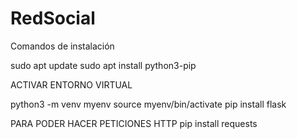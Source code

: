 # RedSocial

Comandos de instalación

sudo apt update
sudo apt install python3-pip

ACTIVAR ENTORNO VIRTUAL

python3 -m venv myenv
source myenv/bin/activate
pip install flask


PARA PODER HACER PETICIONES HTTP
pip install requests


